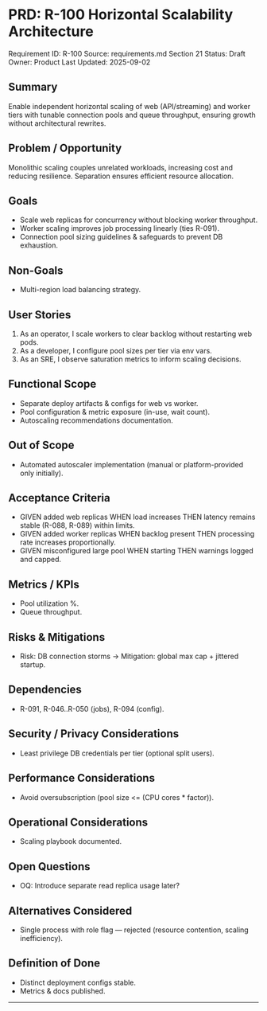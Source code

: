 # PRD: R-100 Horizontal Scalability Architecture

Requirement ID: R-100
Source: requirements.md Section 21
Status: Draft
Owner: Product
Last Updated: 2025-09-02

## Summary

Enable independent horizontal scaling of web (API/streaming) and worker tiers with tunable connection pools and queue throughput, ensuring growth without architectural rewrites.

## Problem / Opportunity

Monolithic scaling couples unrelated workloads, increasing cost and reducing resilience. Separation ensures efficient resource allocation.

## Goals

- Scale web replicas for concurrency without blocking worker throughput.
- Worker scaling improves job processing linearly (ties R-091).
- Connection pool sizing guidelines & safeguards to prevent DB exhaustion.

## Non-Goals

- Multi-region load balancing strategy.

## User Stories

1. As an operator, I scale workers to clear backlog without restarting web pods.
2. As a developer, I configure pool sizes per tier via env vars.
3. As an SRE, I observe saturation metrics to inform scaling decisions.

## Functional Scope

- Separate deploy artifacts & configs for web vs worker.
- Pool configuration & metric exposure (in-use, wait count).
- Autoscaling recommendations documentation.

## Out of Scope

- Automated autoscaler implementation (manual or platform-provided only initially).

## Acceptance Criteria

- GIVEN added web replicas WHEN load increases THEN latency remains stable (R-088, R-089) within limits.
- GIVEN added worker replicas WHEN backlog present THEN processing rate increases proportionally.
- GIVEN misconfigured large pool WHEN starting THEN warnings logged and capped.

## Metrics / KPIs

- Pool utilization %.
- Queue throughput.

## Risks & Mitigations

- Risk: DB connection storms → Mitigation: global max cap + jittered startup.

## Dependencies

- R-091, R-046..R-050 (jobs), R-094 (config).

## Security / Privacy Considerations

- Least privilege DB credentials per tier (optional split users).

## Performance Considerations

- Avoid oversubscription (pool size <= (CPU cores * factor)).

## Operational Considerations

- Scaling playbook documented.

## Open Questions

- OQ: Introduce separate read replica usage later?

## Alternatives Considered

- Single process with role flag — rejected (resource contention, scaling inefficiency).

## Definition of Done

- Distinct deployment configs stable.
- Metrics & docs published.

---
